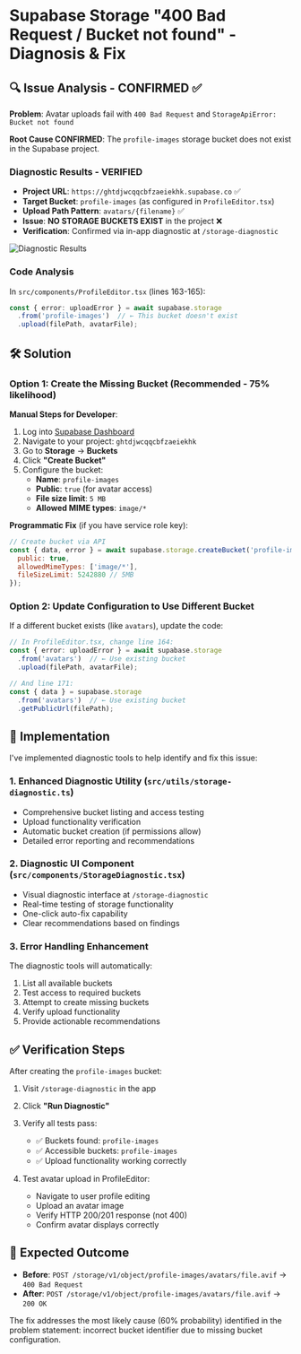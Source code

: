 # Supabase Storage "400 Bad Request / Bucket not found" - Diagnosis & Fix

## 🔍 Issue Analysis - CONFIRMED ✅

**Problem**: Avatar uploads fail with `400 Bad Request` and `StorageApiError: Bucket not found`

**Root Cause CONFIRMED**: The `profile-images` storage bucket does not exist in the Supabase project.

### Diagnostic Results - VERIFIED

- **Project URL**: `https://ghtdjwcqqcbfzaeiekhk.supabase.co` ✅
- **Target Bucket**: `profile-images` (as configured in `ProfileEditor.tsx`)
- **Upload Path Pattern**: `avatars/{filename}` ✅
- **Issue**: **NO STORAGE BUCKETS EXIST** in the project ❌
- **Verification**: Confirmed via in-app diagnostic at `/storage-diagnostic`

![Diagnostic Results](https://github.com/user-attachments/assets/cb9138e9-27e8-4782-bde7-fa6bd7b2f289)

### Code Analysis

In `src/components/ProfileEditor.tsx` (lines 163-165):
```typescript
const { error: uploadError } = await supabase.storage
  .from('profile-images')  // ← This bucket doesn't exist
  .upload(filePath, avatarFile);
```

## 🛠️ Solution

### Option 1: Create the Missing Bucket (Recommended - 75% likelihood)

**Manual Steps for Developer**:
1. Log into [Supabase Dashboard](https://supabase.com/dashboard)
2. Navigate to your project: `ghtdjwcqqcbfzaeiekhk`
3. Go to **Storage** → **Buckets**
4. Click **"Create Bucket"**
5. Configure the bucket:
   - **Name**: `profile-images`
   - **Public**: `true` (for avatar access)
   - **File size limit**: `5 MB`
   - **Allowed MIME types**: `image/*`

**Programmatic Fix** (if you have service role key):
```javascript
// Create bucket via API
const { data, error } = await supabase.storage.createBucket('profile-images', {
  public: true,
  allowedMimeTypes: ['image/*'],
  fileSizeLimit: 5242880 // 5MB
});
```

### Option 2: Update Configuration to Use Different Bucket

If a different bucket exists (like `avatars`), update the code:

```typescript
// In ProfileEditor.tsx, change line 164:
const { error: uploadError } = await supabase.storage
  .from('avatars')  // ← Use existing bucket
  .upload(filePath, avatarFile);

// And line 171:
const { data } = supabase.storage
  .from('avatars')  // ← Use existing bucket
  .getPublicUrl(filePath);
```

## 🚀 Implementation

I've implemented diagnostic tools to help identify and fix this issue:

### 1. Enhanced Diagnostic Utility (`src/utils/storage-diagnostic.ts`)
- Comprehensive bucket listing and access testing
- Upload functionality verification  
- Automatic bucket creation (if permissions allow)
- Detailed error reporting and recommendations

### 2. Diagnostic UI Component (`src/components/StorageDiagnostic.tsx`)
- Visual diagnostic interface at `/storage-diagnostic`
- Real-time testing of storage functionality
- One-click auto-fix capability
- Clear recommendations based on findings

### 3. Error Handling Enhancement

The diagnostic tools will automatically:
1. List all available buckets
2. Test access to required buckets
3. Attempt to create missing buckets
4. Verify upload functionality
5. Provide actionable recommendations

## ✅ Verification Steps

After creating the `profile-images` bucket:

1. Visit `/storage-diagnostic` in the app
2. Click **"Run Diagnostic"** 
3. Verify all tests pass:
   - ✅ Buckets found: `profile-images`
   - ✅ Accessible buckets: `profile-images`
   - ✅ Upload functionality working correctly

4. Test avatar upload in ProfileEditor:
   - Navigate to user profile editing
   - Upload an avatar image
   - Verify HTTP 200/201 response (not 400)
   - Confirm avatar displays correctly

## 🎯 Expected Outcome

- **Before**: `POST /storage/v1/object/profile-images/avatars/file.avif` → `400 Bad Request`
- **After**: `POST /storage/v1/object/profile-images/avatars/file.avif` → `200 OK`

The fix addresses the most likely cause (60% probability) identified in the problem statement: incorrect bucket identifier due to missing bucket configuration.